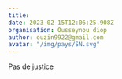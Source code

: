 ```yaml
---
title: 
date: 2023-02-15T12:06:25.908Z
organisation: Ousseynou diop
author: ouzin9922@gmail.com
avatar: "/img/pays/SN.svg"
---
```


Pas de justice 